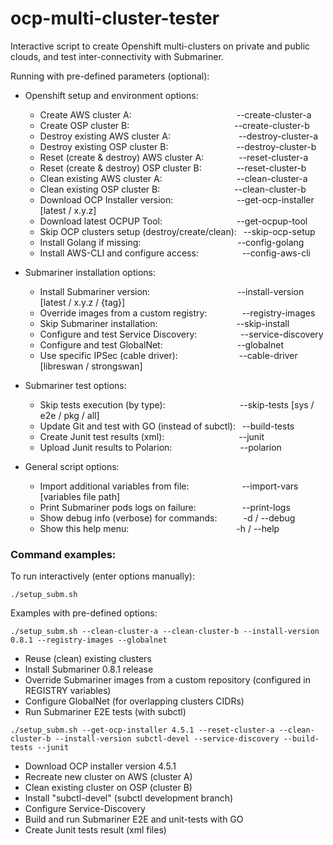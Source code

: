 # ocp-multi-cluster-tester
Interactive script to create Openshift multi-clusters on private and public clouds, and test inter-connectivity with Submariner.

Running with pre-defined parameters (optional):

- Openshift setup and environment options:

  * Create AWS cluster A:&ensp;&ensp;&ensp;&ensp;&ensp;&ensp;&ensp;&ensp;&ensp;&ensp;&ensp;&ensp;&ensp;&ensp;&ensp;&ensp;&ensp;&ensp;&ensp;&ensp;&ensp;&ensp;&ensp;&ensp;--create-cluster-a
  * Create OSP cluster B:&ensp;&ensp;&ensp;&ensp;&ensp;&ensp;&ensp;&ensp;&ensp;&ensp;&ensp;&ensp;&ensp;&ensp;&ensp;&ensp;&ensp;&ensp;&ensp;&ensp;&ensp;&ensp;&ensp;&ensp;--create-cluster-b
  * Destroy existing AWS cluster A: &ensp;&ensp;&ensp;&ensp;&ensp;&ensp;&ensp;&ensp;&ensp;&ensp;&ensp;&ensp;&ensp;&ensp;&ensp;--destroy-cluster-a
  * Destroy existing OSP cluster B: &ensp;&ensp;&ensp;&ensp;&ensp;&ensp;&ensp;&ensp;&ensp;&ensp;&ensp;&ensp;&ensp;&ensp;&ensp;--destroy-cluster-b
  * Reset (create & destroy) AWS cluster A:&ensp;&ensp;&ensp;&ensp;&ensp;&ensp;&ensp;&ensp;--reset-cluster-a
  * Reset (create & destroy) OSP cluster B:&ensp;&ensp;&ensp;&ensp;&ensp;&ensp;&ensp;&ensp;--reset-cluster-b
  * Clean existing AWS cluster A:&ensp;&ensp;&ensp;&ensp;&ensp;&ensp;&ensp;&ensp;&ensp;&ensp;&ensp;&ensp;&ensp;&ensp;&ensp;&ensp;&ensp;--clean-cluster-a
  * Clean existing OSP cluster B:&ensp;&ensp;&ensp;&ensp;&ensp;&ensp;&ensp;&ensp;&ensp;&ensp;&ensp;&ensp;&ensp;&ensp;&ensp;&ensp;&ensp;--clean-cluster-b
  * Download OCP Installer version: &ensp;&ensp;&ensp;&ensp;&ensp;&ensp;&ensp;&ensp;&ensp;&ensp;&ensp;&ensp;&ensp;&ensp;--get-ocp-installer [latest / x.y.z]
  * Download latest OCPUP Tool:&ensp;&ensp;&ensp;&ensp;&ensp;&ensp;&ensp;&ensp;&ensp;&ensp;&ensp;&ensp;&ensp;&ensp;&ensp;&ensp;&ensp;--get-ocpup-tool
  * Skip OCP clusters setup (destroy/create/clean): &ensp;--skip-ocp-setup
  * Install Golang if missing: &ensp;&ensp;&ensp;&ensp;&ensp;&ensp;&ensp;&ensp;&ensp;&ensp;&ensp;&ensp;&ensp;&ensp;&ensp;&ensp;&ensp;&ensp;&ensp;&ensp;&ensp; --config-golang
  * Install AWS-CLI and configure access:&ensp;&ensp;&ensp;&ensp;&ensp;&ensp;&ensp;&ensp;&ensp;&ensp;--config-aws-cli


- Submariner installation options:

  * Install Submariner version:&ensp;&ensp;&ensp;&ensp;&ensp;&ensp;&ensp;&ensp;&ensp;&ensp;&ensp;&ensp;&ensp;&ensp;&ensp;&ensp;&ensp;&ensp;&ensp;&ensp;--install-version [latest / x.y.z / {tag}]
  * Override images from a custom registry:&ensp;&ensp;&ensp;&ensp;&ensp;&ensp;&ensp;&ensp;--registry-images
  * Skip Submariner installation:&ensp;&ensp;&ensp;&ensp;&ensp;&ensp;&ensp;&ensp;&ensp;&ensp;&ensp;&ensp;&ensp;&ensp;&ensp;&ensp;&ensp;&ensp;--skip-install
  * Configure and test Service Discovery:&ensp;&ensp;&ensp;&ensp;&ensp;&ensp;&ensp;&ensp;&ensp;&ensp;--service-discovery
  * Configure and test GlobalNet:&ensp;&ensp;&ensp;&ensp;&ensp;&ensp;&ensp;&ensp;&ensp;&ensp;&ensp;&ensp;&ensp;&ensp;&ensp;&ensp;&ensp;--globalnet
  * Use specific IPSec (cable driver):&ensp;&ensp;&ensp;&ensp;&ensp;&ensp;&ensp;&ensp;&ensp;&ensp;&ensp;&ensp;&ensp;&ensp;--cable-driver [libreswan / strongswan]


- Submariner test options:

  * Skip tests execution (by type):&ensp;&ensp;&ensp;&ensp;&ensp;&ensp;&ensp;&ensp;&ensp;&ensp;&ensp;&ensp;&ensp;&ensp;&ensp;&ensp;&ensp;--skip-tests [sys / e2e / pkg / all]
  * Update Git and test with GO (instead of subctl): &ensp;--build-tests
  * Create Junit test results (xml):&ensp;&ensp;&ensp;&ensp;&ensp;&ensp;&ensp;&ensp;&ensp;&ensp;&ensp;&ensp;&ensp;&ensp;&ensp;&ensp;&ensp;--junit
  * Upload Junit results to Polarion: &ensp;&ensp;&ensp;&ensp;&ensp;&ensp;&ensp;&ensp;&ensp;&ensp;&ensp;&ensp;&ensp;&ensp;&ensp;--polarion

- General script options:

  * Import additional variables from file: &ensp;&ensp;&ensp;&ensp;&ensp;&ensp;&ensp;&ensp;&ensp;&ensp;&ensp; --import-vars&ensp;[variables file path]
  * Print Submariner pods logs on failure:&ensp;&ensp;&ensp;&ensp;&ensp;&ensp;&ensp;&ensp;&ensp;&ensp; --print-logs
  * Show debug info (verbose) for commands:&ensp;&ensp;&ensp;&ensp;&ensp;&ensp;-d / --debug
  * Show this help menu:&ensp;&ensp;&ensp;&ensp;&ensp;&ensp;&ensp;&ensp;&ensp;&ensp;&ensp;&ensp;&ensp;&ensp;&ensp;&ensp;&ensp;&ensp;&ensp;&ensp;&ensp;&ensp;&ensp;&ensp; -h / --help


### Command examples:

To run interactively (enter options manually):

`./setup_subm.sh`


Examples with pre-defined options:

`./setup_subm.sh --clean-cluster-a --clean-cluster-b --install-version 0.8.1 --registry-images --globalnet`

  * Reuse (clean) existing clusters
  * Install Submariner 0.8.1 release
  * Override Submariner images from a custom repository (configured in REGISTRY variables)
  * Configure GlobalNet (for overlapping clusters CIDRs)
  * Run Submariner E2E tests (with subctl)


`./setup_subm.sh --get-ocp-installer 4.5.1 --reset-cluster-a --clean-cluster-b --install-version subctl-devel --service-discovery --build-tests --junit`

  * Download OCP installer version 4.5.1
  * Recreate new cluster on AWS (cluster A)
  * Clean existing cluster on OSP (cluster B)
  * Install "subctl-devel" (subctl development branch)
  * Configure Service-Discovery
  * Build and run Submariner E2E and unit-tests with GO
  * Create Junit tests result (xml files)
